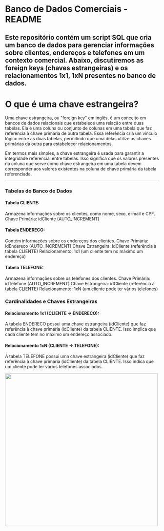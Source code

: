 <h1>Banco de Dados Comerciais - README</h1>
<h2>Este repositório contém um script SQL que cria um banco de dados para gerenciar informações sobre clientes, endereços e telefones em um contexto comercial. Abaixo, discutiremos as foreign keys (chaves estrangeiras) e os
 relacionamentos 1x1, 1xN presentes no banco de dados.</h2>

<h1>O que é uma chave estrangeira?</h1>
<p>Uma chave estrangeira, ou "foreign key" em inglês, é um conceito em bancos de dados relacionais que estabelece uma relação entre duas tabelas. Ela é uma coluna ou conjunto de colunas em uma tabela que faz referência à chave primária de outra tabela. Essa referência cria um vínculo lógico entre as duas tabelas, permitindo que uma delas utilize as chaves primárias da outra para estabelecer relacionamentos.

Em termos mais simples, a chave estrangeira é usada para garantir a integridade referencial entre tabelas. Isso significa que os valores presentes na coluna que serve como chave estrangeira em uma tabela devem corresponder aos valores existentes na coluna de chave primária da tabela referenciada.</p>

<hr>
<h3>Tabelas do Banco de Dados</h3>

<h4>Tabela CLIENTE:</h4>
<p>Armazena informações sobre os clientes, como nome, sexo, e-mail e CPF.
Chave Primária: idCliente (AUTO_INCREMENT)</p>

<h4>Tabela ENDERECO:</h4>
<p>Contém informações sobre os endereços dos clientes.
Chave Primária: idEndereco (AUTO_INCREMENT)
Chave Estrangeira: idCliente (referência à tabela CLIENTE)
Relacionamento: 1x1 (um cliente tem no máximo um endereço)</p>

<h4>Tabela TELEFONE:</h4>
<p>Armazena informações sobre os telefones dos clientes.
Chave Primária: idTelefone (AUTO_INCREMENT)
Chave Estrangeira: idCliente (referência à tabela CLIENTE)
Relacionamento: 1xN (um cliente pode ter vários telefones)</p>



<h3>Cardinalidades e Chaves Estrangeiras</h3>

<h4>Relacionamento 1x1 (CLIENTE -> ENDERECO):</h4>
<p>A tabela ENDERECO possui uma chave estrangeira (idCliente) que faz referência à chave primária (idCliente) da tabela CLIENTE.
Isso implica que cada cliente tem no máximo um endereço associado.</p>

<h4>Relacionamento 1xN (CLIENTE -> TELEFONE):</h4>
<p>A tabela TELEFONE possui uma chave estrangeira (idCliente) que faz referência à chave primária (idCliente) da tabela CLIENTE.
Isso indica que um cliente pode ter vários telefones associados.</p>

<img src="../../images/modelagem_fk.png" width="500px">